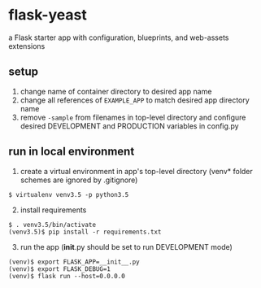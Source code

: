# flask-yeast
a Flask starter app with configuration, blueprints, and web-assets extensions

## setup
1. change name of container directory to desired app name
2. change all references of `EXAMPLE_APP` to match desired app directory name
3. remove `-sample` from filenames in top-level directory and configure desired DEVELOPMENT and PRODUCTION variables in config.py

## run in local environment
1. create a virtual environment in app's top-level directory (venv* folder schemes are ignored by .gitignore)
```
$ virtualenv venv3.5 -p python3.5
```
2. install requirements
```
$ . venv3.5/bin/activate
(venv3.5)$ pip install -r requirements.txt
```
3. run the app (__init__.py should be set to run DEVELOPMENT mode)
```
(venv)$ export FLASK_APP=__init__.py
(venv)$ export FLASK_DEBUG=1
(venv)$ flask run --host=0.0.0.0
```
